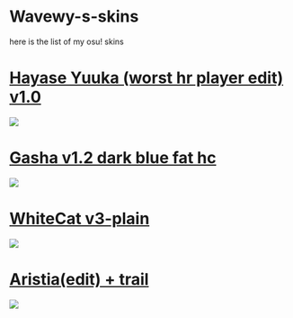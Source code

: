 # Wavewy-s-skins
here is the list of my osu! skins

# [Hayase Yuuka (worst hr player edit) v1.0](https://skins.osuck.net/api/skins/3322/download?v=0&t=2)
![](https://i.ibb.co/4PmNLg8/worst-hr-player.jpg)

# [Gasha v1.2 dark blue fat hc](https://wei44th.s-ul.eu/5Gkp1BjL)
![](https://i.ibb.co/h1yWMvJ/image.png)

# [WhiteCat v3-plain](https://drive.usercontent.google.com/download?id=1w08TivKoM8G6dMMolZIPaNFvIv4rXru1&export=download&authuser=0)
![](https://i.ibb.co/cYcvZ4R/image.png)

# [Aristia(edit) + trail](https://drive.google.com/file/d/1aITP2lByLkO3Wa7grr1_1CS2ba0NpusT/view)
![](https://files.osuck.link/images/skins/f023275baf7f83b81ad25ad4d5ff7e9a.webp)
